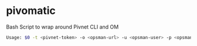 # pivomatic
Bash Script to wrap around Pivnet CLI and OM

```bash
Usage: $0 -t <pivnet-token> -o <opsman-url> -u <opsman-user> -p <opsman-pass> -s <product-slug> -r <release>
```
